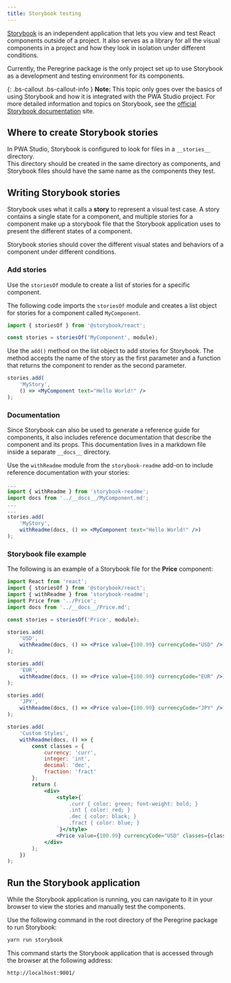 ```yaml
---
title: Storybook testing
---
```


[Storybook][] is an independent application that lets you view and test React components outside of a project.
It also serves as a library for all the visual components in a project and how they look in isolation under different conditions.

Currently, the Peregrine package is the only project set up to use Storybook as a development and testing environment for its components.

{: .bs-callout .bs-callout-info }
**Note:**
This topic only goes over the basics of using Storybook and how it is integrated with the PWA Studio project.
For more detailed information and topics on Storybook, see the [official Storybook documentation][] site.

## Where to create Storybook stories

In PWA Studio, Storybook is configured to look for files in a `__stories__` directory.  
This directory should be created in the same directory as components, and
Storybook files should have the same name as the components they test.

## Writing Storybook stories

Storybook uses what it calls a **story** to represent a visual test case.
A story contains a single state for a component, and
multiple stories for a component make up a storybook file that the Storybook application uses to present the different states of a component.

Storybook stories should cover the different visual states and behaviors of a component under different conditions.

### Add stories

Use the `storiesOf` module to create a list of stories for a specific component.

The following code imports the `storiesOf` module and creates a list object for stories for a component called `MyComponent`.

``` jsx
import { storiesOf } from '@storybook/react';

const stories = storiesOf('MyComponent', module);
```

Use the `add()` method on the list object to add stories for Storybook.
The method accepts the name of the story as the first parameter and a function that returns the component to render as the second parameter.

``` jsx
stories.add(
    'MyStory',
    () => <MyComponent text="Hello World!" />
);
```

### Documentation

Since Storybook can also be used to generate a reference guide for components, it also includes reference documentation that describe the component and its props.
This documentation lives in a markdown file inside a separate `__docs__` directory.

Use the `withReadme` module from the `storybook-readme` add-on to include reference documentation with your stories:

``` jsx
...
import { withReadme } from 'storybook-readme';
import docs from '../__docs__/MyComponent.md';
...
...
stories.add(
    'MyStory',
    withReadme(docs, () => <MyComponent text="Hello World!" />)
);
```

### Storybook file example

The following is an example of a Storybook file for the **Price** component:

``` jsx
import React from 'react';
import { storiesOf } from '@storybook/react';
import { withReadme } from 'storybook-readme';
import Price from '../Price';
import docs from '../__docs__/Price.md';

const stories = storiesOf('Price', module);

stories.add(
    'USD',
    withReadme(docs, () => <Price value={100.99} currencyCode="USD" />)
);

stories.add(
    'EUR',
    withReadme(docs, () => <Price value={100.99} currencyCode="EUR" />)
);

stories.add(
    'JPY',
    withReadme(docs, () => <Price value={100.99} currencyCode="JPY" />)
);

stories.add(
    'Custom Styles',
    withReadme(docs, () => {
        const classes = {
            currency: 'curr',
            integer: 'int',
            decimal: 'dec',
            fraction: 'fract'
        };
        return (
            <div>
                <style>{`
                    .curr { color: green; font-weight: bold; }
                    .int { color: red; }
                    .dec { color: black; }
                    .fract { color: blue; }
                `}</style>
                <Price value={100.99} currencyCode="USD" classes={classes} />
            </div>
        );
    })
);
```

## Run the Storybook application

While the Storybook application is running, you can navigate to it in your browser to view the stories and manually test the components.

Use the following command in the root directory of the Peregrine package to run Storybook:

``` sh
yarn run storybook
```

This command starts the Storybook application that is accessed through the browser at the following address:

``` sh
http://localhost:9001/
```

[storybook]: https://storybook.js.org/
[official storybook documentation]: https://storybook.js.org/basics/introduction/
